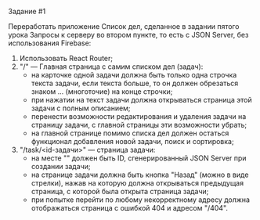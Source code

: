 Задание #1

Переработать приложение Список дел, сделанное в задании пятого урока Запросы к серверу во втором пункте, то есть с JSON Server, без использования Firebase:

1. Использовать React Router;
2. "/" — Главная страница с самим списком дел (задач):
    - на карточке одной задачи должна быть только одна строчка текста задачи, если текста больше, то он должен обрезаться знаком ... (многоточие) на конце строчки;
    - при нажатии на текст задачи должна открываться страница этой задачи с полным описанием;
    - перенести возможности редактирования и удаления задачи на страницу задачи, с главной страницы эти возможности убрать;
    - на главной странице помимо списка дел должен остаться функционал добавления новой задачи, поиск и сортировка;
3. "/task/<id-задачи>" — страница задачи:
    - на месте "" должен быть ID, сгенерированный JSON Server при создании задачи;
    - на странице задачи должна быть кнопка "Назад" (можно в виде стрелки), нажав на которую должна открываться предыдущая страница, с которой была открыта страница задачи;
    - при попытке перейти по любому некорректному адресу должна отображаться страница с ошибкой 404 и адресом "/404".
